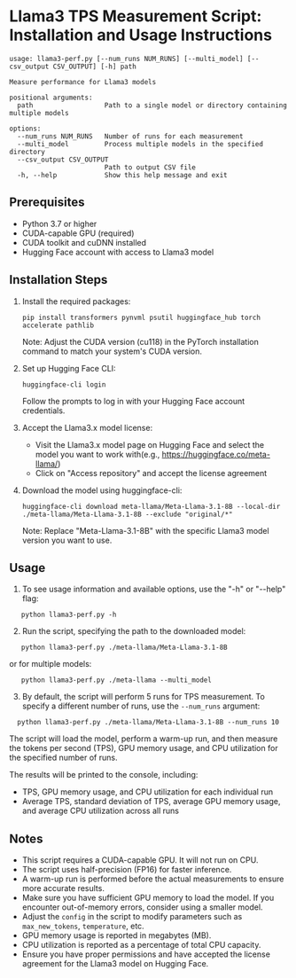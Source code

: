 # Llama3 TPS Measurement Script: Installation and Usage Instructions

```
usage: llama3-perf.py [--num_runs NUM_RUNS] [--multi_model] [--csv_output CSV_OUTPUT] [-h] path

Measure performance for Llama3 models

positional arguments:
  path                  Path to a single model or directory containing multiple models

options:
  --num_runs NUM_RUNS   Number of runs for each measurement
  --multi_model         Process multiple models in the specified directory
  --csv_output CSV_OUTPUT
                        Path to output CSV file
  -h, --help            Show this help message and exit
```

## Prerequisites

- Python 3.7 or higher
- CUDA-capable GPU (required)
- CUDA toolkit and cuDNN installed
- Hugging Face account with access to Llama3 model

## Installation Steps

1. Install the required packages:

   ```
   pip install transformers pynvml psutil huggingface_hub torch accelerate pathlib
   ```

   Note: Adjust the CUDA version (cu118) in the PyTorch installation command to match your system's CUDA version.
2. Set up Hugging Face CLI:

   ```
   huggingface-cli login
   ```

   Follow the prompts to log in with your Hugging Face account credentials.
3. Accept the Llama3.x model license:

   - Visit the Llama3.x model page on Hugging Face and select the model you want to work with(e.g., https://huggingface.co/meta-llama/)
   - Click on "Access repository" and accept the license agreement
4. Download the model using huggingface-cli:

   ```
   huggingface-cli download meta-llama/Meta-Llama-3.1-8B --local-dir ./meta-llama/Meta-Llama-3.1-8B --exclude "original/*"
   ```

   Note: Replace "Meta-Llama-3.1-8B" with the specific Llama3 model version you want to use.

## Usage

1. To see usage information and available options, use the "-h" or "--help" flag:

```
   python llama3-perf.py -h
```

2. Run the script, specifying the path to the downloaded model:

```
   python llama3-perf.py ./meta-llama/Meta-Llama-3.1-8B
```

or for multiple models:

```
   python llama3-perf.py ./meta-llama --multi_model
```

3. By default, the script will perform 5 runs for TPS measurement. To specify a different number of runs, use the `--num_runs` argument:

```
  python llama3-perf.py ./meta-llama/Meta-Llama-3.1-8B --num_runs 10
```

The script will load the model, perform a warm-up run, and then measure the tokens per second (TPS), GPU memory usage, and CPU utilization for the specified number of runs.

The results will be printed to the console, including:

- TPS, GPU memory usage, and CPU utilization for each individual run
- Average TPS, standard deviation of TPS, average GPU memory usage, and average CPU utilization across all runs

## Notes

- This script requires a CUDA-capable GPU. It will not run on CPU.
- The script uses half-precision (FP16) for faster inference.
- A warm-up run is performed before the actual measurements to ensure more accurate results.
- Make sure you have sufficient GPU memory to load the model. If you encounter out-of-memory errors, consider using a smaller model.
- Adjust the `config` in the script to modify parameters such as `max_new_tokens`, `temperature`, etc.
- GPU memory usage is reported in megabytes (MB).
- CPU utilization is reported as a percentage of total CPU capacity.
- Ensure you have proper permissions and have accepted the license agreement for the Llama3 model on Hugging Face.
